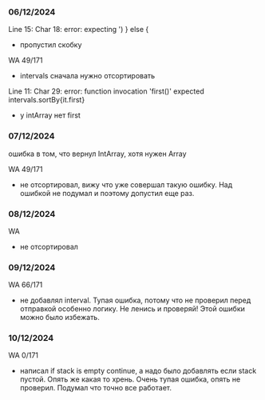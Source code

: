 ### 06/12/2024
Line 15: Char 18: error: expecting ')
} else {
- пропустил скобку

WA 49/171
- intervals сначала нужно отсортировать

Line 11: Char 29: error: function invocation 'first()' expected
intervals.sortBy{it.first} 
- у intArray нет first

### 07/12/2024
ошибка в том, что вернул IntArray, хотя нужен Array

WA 49/171
- не отсортировал, вижу что уже совершал такую ошибку. Над ошибкой не подумал и поэтому допустил еще раз.

### 08/12/2024
WA 
- не отсортировал

### 09/12/2024
WA 66/171
- не добавлял interval. Тупая ошибка, потому что не проверил перед отправкой особенно логику. 
Не ленись и проверяй! Этой ошибки можно было избежать. 

### 10/12/2024
WA 0/171
- написал if stack is empty continue, а надо было добавлять если stack пустой. Опять же какая то хрень.
Очень тупая ошибка, опять не проверил. Подумал что точно все работает. 
